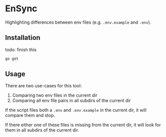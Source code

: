 # EnSync

Highlighting differences between env files (e.g. `.env.example` and `.env`).

## Installation

todo: finish this

```bash
go get
```

## Usage

There are two use-cases for this tool:

1. Comparing two env files in the current dir
2. Comparing all env file pairs in all subdirs of the current dir

If the script files both a `.env` and `.env.example` in the current dir, it will compare them and stop.

If there either one of these files is missing from the current dir, it will look for them in all subdirs of the current dir.

